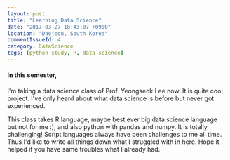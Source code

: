 ```yaml
---
layout: post
title: "Learning Data Science"
date: "2017-03-27 18:43:07 +0900"
location: "Daejeon, South Korea"
commentIssueId: 4
category: DataScience
tags: [python study, R, data science]
---
```


<h4>In this semester,</h4>

I'm taking a data science class of Prof. Yeongseok Lee now. It is quite cool project. I've only heard about what data science is before but never got experienced.

This class takes R language, maybe best ever big data science language but not for me :), and also python with pandas and numpy. It is totally challenging! Script languages always have been challenges to me all time. Thus I'd like to write all things down what I struggled with in here. Hope it helped if you have same troubles what I already had.
